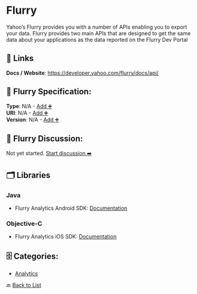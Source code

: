 # Flurry

Yahoo’s Flurry provides you with a number of APIs enabling you to export your data. Flurry provides two main APIs that are designed to get the same data about your applications as the data reported on the Flurry Dev Portal

##  🔗 Links
**Docs / Website**: https://developer.yahoo.com/flurry/docs/api/

## 🧬 Flurry Specification:
**Type**: N/A - [Add ➕](https://github.com/apis-list/apis-list/edit/main/apis.yaml#L6908)  
**URI**: N/A - [Add ➕](https://github.com/apis-list/apis-list/edit/main/apis.yaml#L6908)  
**Version**: N/A - [Add ➕](https://github.com/apis-list/apis-list/edit/main/apis.yaml#L6908)

## 💬 Flurry Discussion:
Not yet started. [Start discussion ➡️](https://github.com/apis-list/apis-list/discussions/new)

## 🗂️ Libraries
### Java
- Flurry Analytics Android SDK: [Documentation](https://developer.yahoo.com/flurry/docs/analytics/gettingstarted/android/)
### Objective-C
- Flurry Analytics iOS SDK: [Documentation](https://developer.yahoo.com/flurry/docs/analytics/gettingstarted/ios/)


## 🗄️ Categories:
- [Analytics](https://github.com/apis-list/apis-list#analytics-)

🔙  [Back to List](https://github.com/apis-list/apis-list)
